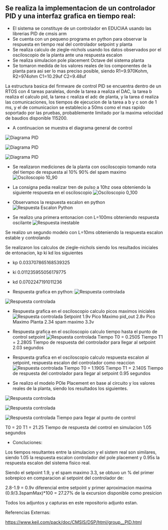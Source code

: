 ## Se realiza la implementacion de un controlador PID y una interfaz grafica en tiempo real:

* El sistema se constituye de un controlador en EDUCIAA usando las librerias PID de cmsis arm
* Se cuenta con un pequeno programa en python para observar la respuesta en tiempo real del controlador setpoint y planta
* Se realiza calculo de ziegle-nichols usando los datos observados por el osciloscopio de la planta ante una respuesta escalon
* Se realiza simulacion pole placement Octave del sistema planta
* Se tomaron medida de los valores reales de los componentes de la planta para asi ser lo mas preciso posible, siendo R1=9.970Kohm, R2=974ohm C1=10.29uf C2=9.48uf



La estructura basica del firmware de control PID se encuentra dentro de un RTOS con 4 tareas paralelas, donde la tarea a realiza el DAC, la tarea b realiza el calculo pid, la tarea c realiza el adc de planta, y la tarea d realiza las comunicaciones, los tiempos de ejecucion de la tarea a b y c son de 1 ms, y el de comunicacion se establecio a 50ms como el mas rapido soportado por las pruebas, probablemente limitado por la maxima velocidad de baudios disponible 115200.

* A continuacion se muestra el diagrama general de control

![Diagrama PID](https://github.com/juniormonroy/CDI_TPF/blob/master/Capturas/DiagramaFuncional.png)

![Diagrama PID](https://github.com/juniormonroy/CDI_TPF/blob/master/Capturas/PlantaCircuitoRC.png)

![Diagrama PID](https://github.com/juniormonroy/CDI_TPF/blob/master/Capturas/EDUCIAA_PLANTA.jpg)



* Se realizaron mediciones de la planta con osciloscopio tomando nota del tiempo de respuesta al 10% 90% del spam maximo
![Osciloscopio 10_90](https://github.com/juniormonroy/CDI_TPF/blob/master/Capturas/osc_0_100.jpg)


* La consigna pedia realizar tren de pulso a 10hz osea obteniendo la siguiente respuesta en el osciloscopio
![Osciloscopio 0_100](https://github.com/juniormonroy/CDI_TPF/blob/master/Capturas/respuesta_10hz.jpg)


* Observamos la respuesta escalon en python
![Respuesta Escalon Python](https://github.com/juniormonroy/CDI_TPF/blob/master/Capturas/respuesta%20escalon_python.png)




* Se realizo una primera entonacion con L=100ms obteniendo respuesta oscilante
![Respuesta inestable](https://github.com/juniormonroy/CDI_TPF/blob/master/Capturas/respuesta_oscilante.png)


Se realizo un segundo modelo con L=10ms obteniendo la respuesta escalon estable y controlando

Se realizaron los calculos de ziegle-nichols siendo los resultados iniciales de entonacion, kp ki kd los siguientes

* kp 0.033707865168539325
* ki 0.011235955056179775
* kd 0.0702247191011236

* Respuesta grafica en python:
![Respuesta controlada](https://github.com/juniormonroy/CDI_TPF/blob/master/Capturas/respuesta_pid_python.png)

![Respuesta controlada](https://github.com/juniormonroy/CDI_TPF/blob/master/Capturas/Escalon_PID_python.png)

* Respuesta grafica en el osciloscopio calculo picos maximos iniciales
![Respuesta controlada](https://github.com/juniormonroy/CDI_TPF/blob/master/Capturas/Respuesta_sp50_osc_picos.jpg)
Setpoint 1.9v
Pico Maximo pid_out 2.8v
Pico Maximo Planta 2.34
spam maximo 3.3v

* Respuesta grafica en el osciloscopio calculo tiempo hasta el punto de control setpoint
![Respuesta controlada](https://github.com/juniormonroy/CDI_TPF/blob/master/Capturas/Respuesta_sp50_osc.jpg)
Tiempo T0 = 0.250S
Tiempo T1 = 2.280S
Tiempo de respuesta del controlador para llegar al setpoint 2.03 segundos

* Respuesta grafica en el osciloscopio calculo respuesta escalon al setpoint, respuesta escalon del controlador como reaccion
![Respuesta controlada](https://github.com/juniormonroy/CDI_TPF/blob/master/Capturas/Respuesta%20del%20controlador.jpg)
Tiempo T0 = 1.190S
Tiempo T1 = 2.140S
Tiempo de respuesta del controlador para llegar al setpoint 0.95 segundos


 

* Se realizo el modelo POle Placement en base al circuito y los valores reales de la planta, siendo los resultados los siguientes.

![Respuesta controlada](https://github.com/juniormonroy/CDI_TPF/blob/master/Capturas/PolePlacement.png)

![Respuesta controlada](https://github.com/juniormonroy/CDI_TPF/blob/master/Capturas/PolePlacementControl.png)

![Respuesta controlada](https://github.com/juniormonroy/CDI_TPF/blob/master/Capturas/PolePlacementControlZoom.png)
Tiempo para llegar al punto de control 

T0 = 20
T1 = 21.25
Tiempo de respuesta del control en simulacion 1.05 segundos


* Concluciones:

Los tiempos resultantes entre la simulacion y el sistem real son similares, siendo 1.05 la respuesta escalon controlador del pole placement y 
0.95s la respuesta escalon del sistema fisico real.


Siendo el setpoint 1.9, y el spam maximo 3.3, se obtuvo un % del primer sobrepico en comparacion al setpoint del controlador de:


2.8-1.9 = 0.9v diferencial entre setpoint y primer aproximacion maxima
(0.9/3.3spamMax)*100 = 27.27% de la excursion disponible como presicion


Todos los adjuntos y capturas en este repositorio adjunto estan.

Referencias Externas:

https://www.keil.com/pack/doc/CMSIS/DSP/html/group__PID.html